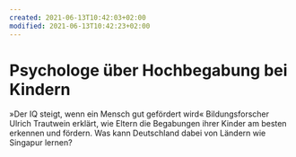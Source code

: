 ```yaml
---
created: 2021-06-13T10:42:03+02:00
modified: 2021-06-13T10:42:23+02:00
---
```


# Psychologe über Hochbegabung bei Kindern

»Der IQ steigt, wenn ein Mensch gut gefördert wird«
Bildungsforscher Ulrich Trautwein erklärt, wie Eltern die Begabungen ihrer Kinder am besten erkennen und fördern. Was kann Deutschland dabei von Ländern wie Singapur lernen?
